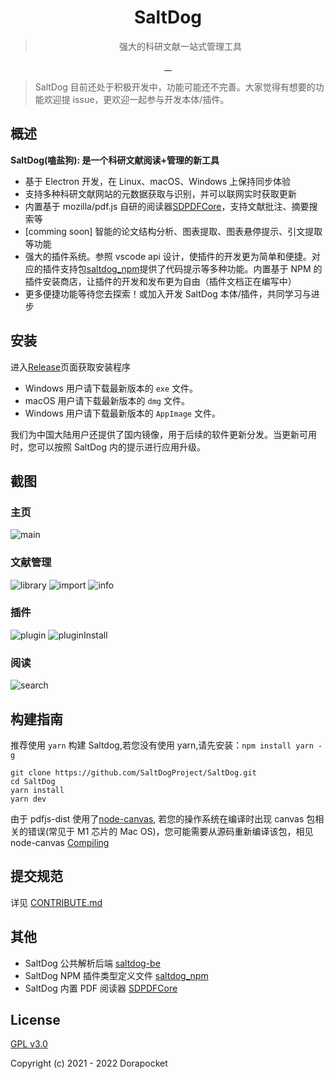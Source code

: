 <div align="center">
  <img src="https://raw.githubusercontent.com/SaltDogProject/SaltDog/main/public/images/logo.png" alt="">
  <h1>SaltDog</h1>
  <blockquote>强大的科研文献一站式管理工具</blockquote>
  <a href="https://github.com/SaltDogProject/SaltDog/actions">
    <img src="https://img.shields.io/badge/code%20style-standard-green.svg?style=flat-square" alt="">
  </a>
  <a href="https://github.com/SaltDogProject/SaltDog/actions">
    <img src="https://github.com/Molunerfinn/PicGo/actions/workflows/main.yml/badge.svg" alt="">
  </a>
  <a href="https://github.com/SaltDogProject/SaltDog/releases">
    <img src="https://img.shields.io/github/downloads/SaltDogProject/SaltDog/total.svg?style=flat-square" alt="">
  </a>
  <a href="https://github.com/SaltDogProject/SaltDog/releases/latest">
    <img src="https://img.shields.io/github/release/SaltDogProject/SaltDog.svg?style=flat-square" alt="">
  </a>
</div>

> SaltDog 目前还处于积极开发中，功能可能还不完善。大家觉得有想要的功能欢迎提 issue，更欢迎一起参与开发本体/插件。

## 概述

**SaltDog(嗑盐狗): 是一个科研文献阅读+管理的新工具**

-   基于 Electron 开发，在 Linux、macOS、Windows 上保持同步体验
-   支持多种科研文献网站的元数据获取与识别，并可以联网实时获取更新
-   内置基于 mozilla/pdf.js 自研的阅读器[SDPDFCore](https://github.com/SaltDogProject/SDPDFCore)，支持文献批注、摘要搜索等
-   [comming soon] 智能的论文结构分析、图表提取、图表悬停提示、引文提取等功能
-   强大的插件系统。参照 vscode api 设计，使插件的开发更为简单和便捷。对应的插件支持包[saltdog_npm](https://github.com/SaltDogProject/saltdog_npm)提供了代码提示等多种功能。内置基于 NPM 的插件安装商店，让插件的开发和发布更为自由（插件文档正在编写中）
-   更多便捷功能等待您去探索！或加入开发 SaltDog 本体/插件，共同学习与进步

## 安装

进入[Release](https://github.com/SaltDogProject/SaltDog/releases)页面获取安装程序

-   Windows 用户请下载最新版本的 `exe` 文件。
-   macOS 用户请下载最新版本的 `dmg` 文件。
-   Windows 用户请下载最新版本的 `AppImage` 文件。

我们为中国大陆用户还提供了国内镜像，用于后续的软件更新分发。当更新可用时，您可以按照 SaltDog 内的提示进行应用升级。

## 截图

### 主页

![main](https://raw.githubusercontent.com/SaltDogProject/SaltDog/main/.imgs/main.png)

### 文献管理

![library](https://raw.githubusercontent.com/SaltDogProject/SaltDog/main/.imgs/library.png)
![import](https://raw.githubusercontent.com/SaltDogProject/SaltDog/main/.imgs/import.png)
![info](https://raw.githubusercontent.com/SaltDogProject/SaltDog/main/.imgs/info.png)

### 插件

![plugin](https://raw.githubusercontent.com/SaltDogProject/SaltDog/main/.imgs/plugin.png)
![pluginInstall](https://raw.githubusercontent.com/SaltDogProject/SaltDog/main/.imgs/plugininstall.png)

### 阅读

![search](https://raw.githubusercontent.com/SaltDogProject/SaltDog/main/.imgs/search.png)

## 构建指南

推荐使用 `yarn` 构建 Saltdog,若您没有使用 yarn,请先安装：`npm install yarn -g`

```
git clone https://github.com/SaltDogProject/SaltDog.git
cd SaltDog
yarn install
yarn dev
```

由于 pdfjs-dist 使用了[node-canvas](https://github.com/Automattic/node-canvas#compiling), 若您的操作系统在编译时出现 canvas 包相关的错误(常见于 M1 芯片的 Mac OS)，您可能需要从源码重新编译该包，相见 node-canvas [Compiling](https://github.com/Automattic/node-canvas#compiling)

## 提交规范

详见 [CONTRIBUTE.md](https://github.com/SaltDogProject/SaltDog/blob/main/CONTRIBUTE.md)

## 其他

-   SaltDog 公共解析后端 [saltdog-be](https://github.com/SaltDogProject/saltdog-be)
-   SaltDog NPM 插件类型定义文件 [saltdog_npm](https://github.com/SaltDogProject/saltdog_npm)
-   SaltDog 内置 PDF 阅读器 [SDPDFCore](https://github.com/SaltDogProject/SDPDFCore)

## License

[GPL v3.0](https://opensource.org/licenses/GPL-3.0)

Copyright (c) 2021 - 2022 Dorapocket
